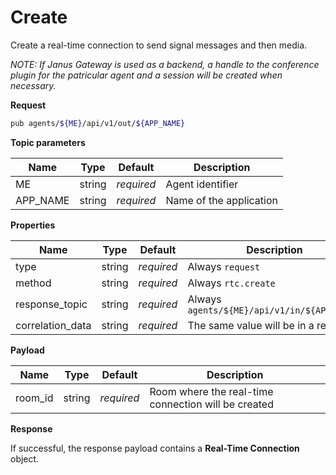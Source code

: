 # Create

Create a real-time connection to send signal messages and then media.

*NOTE: If Janus Gateway is used as a backend, a handle to the conference plugin for the patricular agent and a session will be created when necessary.*

**Request**

```bash
pub agents/${ME}/api/v1/out/${APP_NAME}
```

**Topic parameters**

Name     | Type   | Default    | Description
-------- | ------ | ---------- | ------------------
ME       | string | _required_ | Agent identifier
APP_NAME | string | _required_ | Name of the application

**Properties**

Name             | Type   | Default    | Description
---------------- | ------ | ---------- | ------------------
type             | string | _required_ | Always `request`
method           | string | _required_ | Always `rtc.create`
response_topic   | string | _required_ | Always `agents/${ME}/api/v1/in/${APP_NAME}`
correlation_data | string | _required_ | The same value will be in a response

**Payload**

Name              | Type   | Default    | Description
----------------- | ------ | ---------- | ------------------
room_id           | string | _required_ | Room where the real-time connection will be created

**Response**

If successful, the response payload contains a **Real-Time Connection** object.
